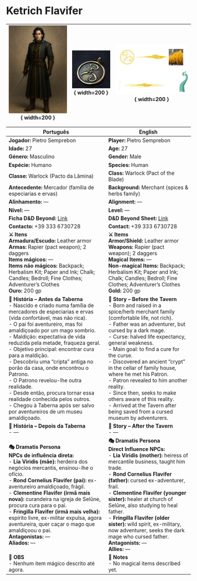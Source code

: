 # Ketrich Flavifer

| ![{ height=200 }](../../../assets/pc/pc_ketrich_flavifer_01.png){ width=200 } | ![{ height=200 }](../../../assets/pc/pc_ketrich_flavifer_02.jpg){ width=200 } | ![{ height=200 }](../../../assets/pc/pc_ketrich_flavifer_03.jpg){ width=200 } |
| ----------------------------------------------------------------------------- | ----------------------------------------------------------------------------- | ----------------------------------------------------------------------------- |

| Português | English |
| --------- | ------- |
| **Jogador:** Pietro Semprebon | **Player:** Pietro Semprebon |
| **Idade:** 27 | **Age:** 27 |
| **Género:** Masculino | **Gender:** Male |
| **Espécie:** Humano | **Species:** Human |
| **Classe:** Warlock (Pacto da Lâmina) | **Class:** Warlock (Pact of the Blade) |
| **Antecedente:** Mercador (família de especiarias e ervas) | **Background:** Merchant (spices & herbs family) |
| **Alinhamento:** — | **Alignment:** — |
| **Nível:** — | **Level:** — |
| **Ficha D&D Beyond:** [Link](https://www.dndbeyond.com/characters/149408058) | **D&D Beyond Sheet:** [Link](https://www.dndbeyond.com/characters/149408058) |
| **Contacto:** +39 333 6730728 | **Contact:** +39 333 6730728 |
| **⚔️ Itens**<br>**Armadura/Escudo:** Leather armor<br>**Armas:** Rapier (pact weapon); 2 daggers<br>**Items mágicos:** —<br>**Items não mágicos:** Backpack; Herbalism Kit; Paper and Ink; Chalk; Candles; Bedroll; Fine Clothes; Adventurer’s Clothes<br>**Ouro:** 200 gp | **⚔️ Items**<br>**Armor/Shield:** Leather armor<br>**Weapons:** Rapier (pact weapon); 2 daggers<br>**Magical Items:** —<br>**Non-magical Items:** Backpack; Herbalism Kit; Paper and Ink; Chalk; Candles; Bedroll; Fine Clothes; Adventurer’s Clothes<br>**Gold:** 200 gp |
| **📖 História – Antes da Taberna**<br>- Nascido e criado numa família de mercadores de especiarias e ervas (vida confortável, mas não rica).<br>- O pai foi aventureiro, mas foi amaldiçoado por um mago sombrio.<br>- Maldição: expectativa de vida reduzida pela metade, fraqueza geral.<br>- Objetivo principal: encontrar cura para a maldição.<br>- Descobriu uma “cripta” antiga no porão da casa, onde encontrou o Patrono.<br>- O Patrono revelou-lhe outra realidade.<br>- Desde então, procura tornar essa realidade conhecida pelos outros.<br>- Chegou à Taberna após ser salvo por aventureiros de um museu amaldiçoado. | **📖 Story – Before the Tavern**<br>- Born and raised in a spice/herb merchant family (comfortable life, not rich).<br>- Father was an adventurer, but cursed by a dark mage.<br>- Curse: halved life expectancy, general weakness.<br>- Main goal: to find a cure for the curse.<br>- Discovered an ancient “crypt” in the cellar of family house, where he met his Patron.<br>- Patron revealed to him another reality.<br>- Since then, seeks to make others aware of this reality.<br>- Arrived at the Tavern after being saved from a cursed museum by adventurers. |
| **📖 História – Depois da Taberna**<br>- — | **📖 Story – After the Tavern**<br>- — |
| **🎭 Dramatis Persona**<br>**NPCs de influência direta:**<br>- **Lia Viridis (mãe):** herdeira dos negócios mercantis, ensinou-lhe o ofício.<br>- **Rond Cornelius Flavifer (pai):** ex-aventureiro amaldiçoado, frágil.<br>- **Clementine Flavifer (irmã mais nova):** curandeira na igreja de Selûne, procura cura para o pai.<br>- **Fringilla Flavifer (irmã mais velha):** espírito livre, ex-militar expulsa, agora aventureira, quer caçar o mago que amaldiçoou o pai.<br>**Antagonistas:** —<br>**Aliados:** — | **🎭 Dramatis Persona**<br>**Direct Influence NPCs:**<br>- **Lia Viridis (mother):** heiress of mercantile business, taught him trade.<br>- **Rond Cornelius Flavifer (father):** cursed ex-adventurer, frail.<br>- **Clementine Flavifer (younger sister):** healer at church of Selûne, also studying to heal father.<br>- **Fringilla Flavifer (older sister):** wild spirit, ex-military, now adventurer, seeks the dark mage who cursed father.<br>**Antagonists:** —<br>**Allies:** — |
| **🔮 OBS**<br>- Nenhum item mágico descrito até agora. | **🔮 Notes**<br>- No magical items described yet. |
